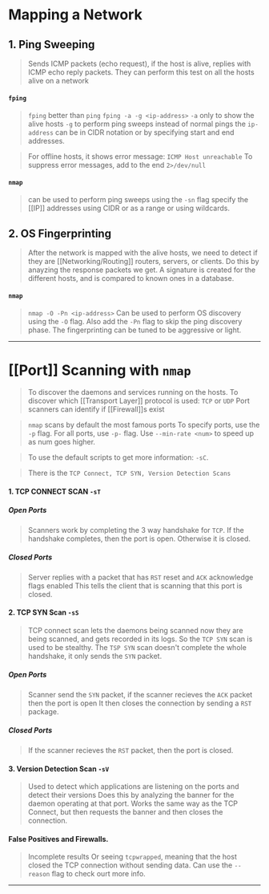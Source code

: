 
# Mapping a Network

## 1. Ping Sweeping

> Sends ICMP packets (echo request), if the host is alive, replies with ICMP echo reply packets.
> They can perform this test on all the hosts alive on a network

#### `fping`
>`fping` better than `ping`
> `fping -a -g <ip-address>` 
> `-a` only to show the alive hosts
> `-g` to perform ping sweeps instead of normal pings
> the `ip-address` can be in CIDR notation or by specifying start and end addresses.

> For offline hosts, it shows error message: `ICMP Host unreachable`
> To suppress error messages, add to the end `2>/dev/null`

#### `nmap`
> can be used to perform ping sweeps using the `-sn` flag
> specify the [[IP]] addresses using CIDR or as a range or using wildcards.

## 2. OS Fingerprinting

> After the network is mapped with the alive hosts, we need to detect if they are [[Networking/Routing]] routers, servers, or clients.
> Do this by anayzing the response packets we get.
> A signature is created for the different hosts, and is compared to known ones in a database.

#### `nmap`
> `nmap -O -Pn <ip-address>`
> Can be used to perform OS discovery using the `-O` flag.
> Also add the `-Pn` flag to skip the ping discovery phase.
> The fingerprinting can be tuned to be aggressive or light.

---

# [[Port]] Scanning with `nmap`

> To discover the daemons and services running on the hosts.
> To discover which [[Transport Layer]] protocol is used: `TCP` or `UDP`
> Port scanners can identify if [[Firewall]]s exist

> `nmap` scans by default the most famous ports
> To specify ports, use the `-p` flag.
> For all ports, use `-p-` flag. Use `--min-rate <num>` to speed up as num goes higher.

> To use the default scripts to get more information: `-sC`.

> There is the `TCP Connect, TCP SYN, Version Detection Scans`

#### 1. TCP CONNECT SCAN `-sT`

##### Open Ports
> Scanners work by completing the 3 way handshake for `TCP`.
> If the handshake completes, then the port is open. Otherwise it is closed.

##### Closed Ports 
> Server replies with a packet that has `RST` reset and `ACK` acknowledge flags enabled
> This tells the client that is scanning that this port is closed.

#### 2. TCP SYN Scan `-sS`

> TCP connect scan lets the daemons being scanned now they are being scanned, and gets recorded in its logs.
> So the `TCP SYN` scan is used to be stealthy.
> The `TSP SYN` scan doesn't complete the whole handshake, it only sends the `SYN` packet.

##### Open Ports
> Scanner send the `SYN` packet, if the scanner recieves the `ACK` packet then the port is open
> It then closes the connection by sending a `RST` package.

##### Closed Ports
>If the scanner recieves the `RST` packet, then the port is closed.

#### 3. Version Detection Scan `-sV`

> Used to detect which applications are listening on the ports and detect their versions
> Does this by analyzing the banner for the daemon operating at that port.
> Works the same way as the TCP Connect, but then requests the banner and then closes the connection.

#### False Positives and Firewalls.
> Incomplete results
> Or seeing `tcpwrapped`, meaning that the host closed the TCP connection without sending data.
> Can use the `--reason` flag to check ourt more info.

---

